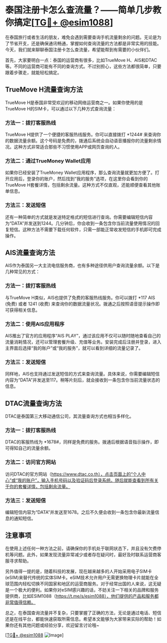 # 泰国注册卡怎么查流量？——简单几步教你搞定[[TG💪+ @esim1088](https://t.me/s/esim1088)]

在泰国旅行或者生活的朋友，难免会遇到需要查询手机流量剩余的问题。无论是为了节省开支，还是确保通讯畅通，掌握如何查询流量的方法都是非常实用的技能。今天，我们就来聊聊泰国注册卡怎么查流量，希望能帮到有需要的小伙伴们。

首先，大家要明白一点：泰国的运营商有很多，比如TrueMove H、AIS和DTAC等。不同的运营商可能有不同的查询方式。不过别担心，这些方法都很简单，只要跟着步骤走，就能轻松搞定。

## TrueMove H流量查询方法

TrueMove H是泰国非常受欢迎的移动网络运营商之一。如果你使用的是TrueMove H的SIM卡，可以通过以下几种方式查询流量：

### 方法一：拨打客服热线
TrueMove H提供了一个便捷的客服热线服务。你可以直接拨打 *1244# 来查询你的数据流量余额。这个号码是免费的，拨通后系统会自动语音播报你的流量剩余情况。这种方式非常适合那些不习惯使用APP或网页查询的人。

### 方法二：通过TrueMoney Wallet应用
如果你已经安装了TrueMoney Wallet应用程序，那么查询流量就更加方便了。打开应用后，登录你的账户，然后找到“我的服务”选项，在这里你会看到你的TrueMove H套餐详情，包括剩余流量。这种方式不仅直观，还能顺便查看其他账单信息。

### 方法三：发送短信
还有一种简单的方式就是发送特定格式的短信进行查询。你需要编辑短信内容为“DATA”并发送到1244。几分钟后，你会收到一条包含你当前流量使用情况的回复短信。这种方法不需要下载任何软件，只需一部能正常收发短信的手机即可完成操作。

## AIS流量查询方法

AIS作为泰国另一大主流电信服务商，也有多种途径供用户查询流量余额。以下是几种常见的方式：

### 方法一：拨打客服热线
与TrueMove H类似，AIS也提供了免费的客服热线服务。你可以拨打 *117 AIS (免费) 或者 1241 (收费) 来查询你的数据流量状况。拨通之后按照语音提示操作即可获得相关信息。

### 方法二：使用AIS应用程序
AIS推出了官方的应用程序“AIS PLAY”，通过该应用不仅可以随时随地查看自己的流量消耗情况，还可以管理套餐升级、充值等业务。安装完成后注册并登录，进入主界面后选择“我的账户”或“我的服务”，就可以看到详细的流量记录了。

### 方法三：发送短信
同样地，AIS也支持通过发送短信的方式来查询流量。具体来说，你需要编辑短信内容为“DATA”并发送至117。稍等片刻后，就会接收到一条包含你当前流量状态的信息。

## DTAC流量查询方法

DTAC是泰国第三大移动通信公司，其流量查询方式也相当多样化。

### 方法一：拨打客服热线
DTAC的客服热线为 *1678#，同样是免费的服务。拨通后根据语音指示操作，即可得知自己的流量余额。

### 方法二：访问官方网站
访问DTAC的官方网站（https://www.dtac.co.th），点击页面上的“个人中心”或“我的账户”，输入手机号码以及验证码后登录系统。随后就能查看到所有关于你的套餐详情，包括剩余流量。

### 方法三：发送短信
编辑短信内容为“DATA”并发送至1678。之后不久便会收到一条包含你最新流量信息的通知短信。

## 注意事项

在使用上述任何一种方法之前，请确保你的手机处于联网状态下，并且没有欠费停机等问题。此外，如果发现流量异常减少或者存在疑问时，最好及时联系运营商客服寻求帮助。

另外值得一提的是，随着科技的发展，现在越来越多的人开始采用电子SIM卡(eSIM)来替代传统的实体SIM卡。eSIM技术允许用户无需更换物理卡片就能在全球范围内轻松切换不同国家和地区的运营商服务。对于经常出国的人来说，这无疑是一个极大的便利。如果你对eSIM感兴趣的话，不妨关注一下相关的品牌和服务提供商，比如ESIM1088（https://t.me/s/esim1088），他们提供的产品和服务都非常值得信赖。

总之，在泰国查询流量并不复杂，只要掌握了正确的方法，无论是通过电话、短信还是在线平台，都能快速获取所需信息。希望本文能够为大家带来实际的帮助！如果你还有其他问题或经验分享，欢迎留言讨论哦~

[[TG💪+ @esim1088](https://t.me/s/esim1088) ![Image](https://i.postimg.cc/4NQfJmqS/Snipaste-2025-05-13-00-14-12.png)]